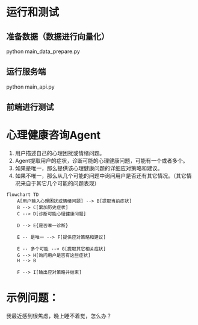 # 运行和测试
## 准备数据（数据进行向量化）
python main_data_prepare.py

## 运行服务端
python main_api.py

## 前端进行测试


# 心理健康咨询Agent
1. 用户描述自己的心理困扰或情绪问题。
2. Agent提取用户的症状，诊断可能的心理健康问题，可能有一个或者多个。
3. 如果是唯一，那么提供该心理健康问题的详细应对策略和建议。
4. 如果不唯一，那么从几个可能的问题中询问用户是否还有其它情况。（其它情况来自于其它几个可能的问题表现）

```mermaid
flowchart TD
    A[用户输入心理困扰或情绪问题] --> B[提取当前症状]
    B --> C[累加历史症状]
    C --> D[诊断可能心理健康问题]

    D --> E{是否唯一诊断}
    
    E -- 是唯一 --> F[提供应对策略和建议]
    
    E -- 多个可能 --> G[提取其它相关症状]
    G --> H[询问用户是否有这些症状]
    H --> B

    F --> I[输出应对策略并结束]
```

# 示例问题：
我最近感到很焦虑，晚上睡不着觉，怎么办？
